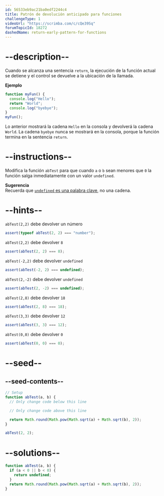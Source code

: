 ```yaml
---
id: 56533eb9ac21ba0edf2244c4
title: Patrón de devolución anticipado para funciones
challengeType: 1
videoUrl: "https://scrimba.com/c/cQe39Sq"
forumTopicId: 18272
dashedName: return-early-pattern-for-functions
---
```


# --description--

Cuando se alcanza una sentencia `return`, la ejecución de la función actual se detiene y el control se devuelve a la ubicación de la llamada.

**Ejemplo**

```js
function myFun() {
  console.log("Hello");
  return "World";
  console.log("byebye");
}
myFun();
```

Lo anterior mostrará la cadena `Hello` en la consola y devolverá la cadena `World`. La cadena `byebye` nunca se mostrará en la consola, porque la función termina en la sentencia `return`.

# --instructions--

Modifica la función `abTest` para que cuando `a` o `b` sean menores que `0` la función salga inmediatamente con un valor `undefined`.

**Sugerencia**  
Recuerda que [`undefined` es una palabra clave](https://www.freecodecamp.org/learn/javascript-algorithms-and-data-structures/basic-javascript/understanding-uninitialized-variables), no una cadena.

# --hints--

`abTest(2,2)` debe devolver un número

```js
assert(typeof abTest(2, 2) === "number");
```

`abTest(2,2)` debe devolver `8`

```js
assert(abTest(2, 2) === 8);
```

`abTest(-2,2)` debe devolver `undefined`

```js
assert(abTest(-2, 2) === undefined);
```

`abTest(2,-2)` debe devolver `undefined`

```js
assert(abTest(2, -2) === undefined);
```

`abTest(2,8)` debe devolver `18`

```js
assert(abTest(2, 8) === 18);
```

`abTest(3,3)` debe devolver `12`

```js
assert(abTest(3, 3) === 12);
```

`abTest(0,0)` debe devolver `0`

```js
assert(abTest(0, 0) === 0);
```

# --seed--

## --seed-contents--

```js
// Setup
function abTest(a, b) {
  // Only change code below this line

  // Only change code above this line

  return Math.round(Math.pow(Math.sqrt(a) + Math.sqrt(b), 2));
}

abTest(2, 2);
```

# --solutions--

```js
function abTest(a, b) {
  if (a < 0 || b < 0) {
    return undefined;
  }
  return Math.round(Math.pow(Math.sqrt(a) + Math.sqrt(b), 2));
}
```
